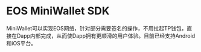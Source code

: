 # EOS MiniWallet SDK

MiniWallet可以实现EOS网络，针对部分需要签名的操作，不用拉起TP钱包，直接在Dapp内部完成，从而使Dapp拥有更顺滑的用户体验。目前已经支持Android和iOS平台。

